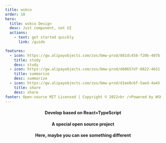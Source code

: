 ```yaml
---
title: wskco
order: 10
hero:
  title: wskco Design
  desc: Just component, not UI
  actions:
    - text: get started quickly
      link: /guide

features:
  - icon: https://gw.alipayobjects.com/zos/bmw-prod/881dc458-f20b-407b-947a-95104b5ec82b/k79dm8ih_w144_h144.png
    title: study
    desc: study
  - icon: https://gw.alipayobjects.com/zos/bmw-prod/d60657df-0822-4631-9d7c-e7a869c2f21c/k79dmz3q_w126_h126.png
    title: summarize
    desc: summarize
  - icon: https://gw.alipayobjects.com/zos/bmw-prod/d1ee0c6f-5aed-4a45-a507-339a4bfe076c/k7bjsocq_w144_h144.png
    title: share
    desc: share
footer: Open-source MIT Licensed | Copyright © 2022<br />Powered by WSK
---
```

<h4 style="text-align: center">Develop based on React+TypeScript</h4>
<h4 style="text-align: center">A special open source project</h4>
<h4 style="text-align: center">Here, maybe you can see something different</h4>
